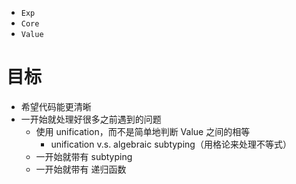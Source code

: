 - `Exp`
- `Core`
- `Value`

# 目标

- 希望代码能更清晰
- 一开始就处理好很多之前遇到的问题
  - 使用 unification，而不是简单地判断 Value 之间的相等
    - unification v.s. algebraic subtyping（用格论来处理不等式）
  - 一开始就带有 subtyping
  - 一开始就带有 递归函数
